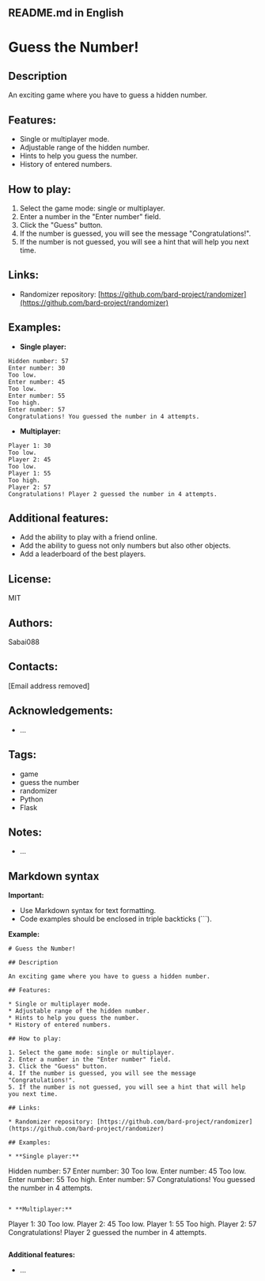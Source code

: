 ## README.md in English

# Guess the Number!

## Description

An exciting game where you have to guess a hidden number.

## Features:

* Single or multiplayer mode.
* Adjustable range of the hidden number.
* Hints to help you guess the number.
* History of entered numbers.

## How to play:

1. Select the game mode: single or multiplayer.
2. Enter a number in the "Enter number" field.
3. Click the "Guess" button.
4. If the number is guessed, you will see the message "Congratulations!".
5. If the number is not guessed, you will see a hint that will help you next time.

## Links:

* Randomizer repository: [https://github.com/bard-project/randomizer](https://github.com/bard-project/randomizer)

## Examples:

* **Single player:**

```
Hidden number: 57
Enter number: 30
Too low.
Enter number: 45
Too low.
Enter number: 55
Too high.
Enter number: 57
Congratulations! You guessed the number in 4 attempts.
```

* **Multiplayer:**

```
Player 1: 30
Too low.
Player 2: 45
Too low.
Player 1: 55
Too high.
Player 2: 57
Congratulations! Player 2 guessed the number in 4 attempts.
```

## Additional features:

* Add the ability to play with a friend online.
* Add the ability to guess not only numbers but also other objects.
* Add a leaderboard of the best players.

## License:

MIT

## Authors:

Sabai088

## Contacts:

[Email address removed]

## Acknowledgements:

* ...

## Tags:

* game
* guess the number
* randomizer
* Python
* Flask

## Notes:

* ...

## Markdown syntax

**Important:**

* Use Markdown syntax for text formatting.
* Code examples should be enclosed in triple backticks (```).

**Example:**

```
# Guess the Number!

## Description

An exciting game where you have to guess a hidden number.

## Features:

* Single or multiplayer mode.
* Adjustable range of the hidden number.
* Hints to help you guess the number.
* History of entered numbers.

## How to play:

1. Select the game mode: single or multiplayer.
2. Enter a number in the "Enter number" field.
3. Click the "Guess" button.
4. If the number is guessed, you will see the message "Congratulations!".
5. If the number is not guessed, you will see a hint that will help you next time.

## Links:

* Randomizer repository: [https://github.com/bard-project/randomizer](https://github.com/bard-project/randomizer)

## Examples:

* **Single player:**

```
Hidden number: 57
Enter number: 30
Too low.
Enter number: 45
Too low.
Enter number: 55
Too high.
Enter number: 57
Congratulations! You guessed the number in 4 attempts.
```

* **Multiplayer:**

```
Player 1: 30
Too low.
Player 2: 45
Too low.
Player 1: 55
Too high.
Player 2: 57
Congratulations! Player 2 guessed the number in 4 attempts.
```
```

**Additional features:**

* ...
```
